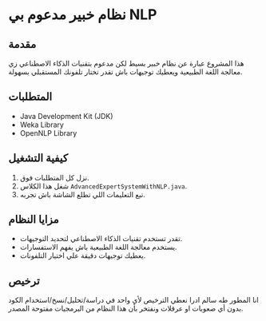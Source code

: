 # نظام خبير مدعوم بي NLP

## مقدمة
هذا المشروع عبارة عن نظام خبير بسيط لكن مدعوم بتقنيات الذكاء الاصطناعي زي معالجة اللغة الطبيعية ويعطيك توجيهات باش تقدر تختار تلفونك المستقبلي بسهولة.

## المتطلبات
- Java Development Kit (JDK)
- Weka Library
- OpenNLP Library

## كيفية التشغيل
1. نزل كل المتطلبات فوق.
2. شغل هذا الكلاس `AdvancedExpertSystemWithNLP.java`.
3. تبع التعليمات اللي تطلع الشاشة باش تجربه.

## مزايا النظام
- تقدر تستخدم تقنيات الذكاء الاصطناعي لتحديد التوجيهات.
- يستخدم معالجة اللغة الطبيعية باش يفهم الاستفسارات.
- يعطيك توجيهات دقيقة علي اختيار التلفونات.

## ترخيص
انا المطور طه سالم ادرا نعطي الترخيص لأي واحد في دراسة/تحليل/نسخ/استخدام الكود بدون أي صعوبات او عرقلات ونفتخر بأن هذا النظام من البرمجيات مفتوحة المصدر.
